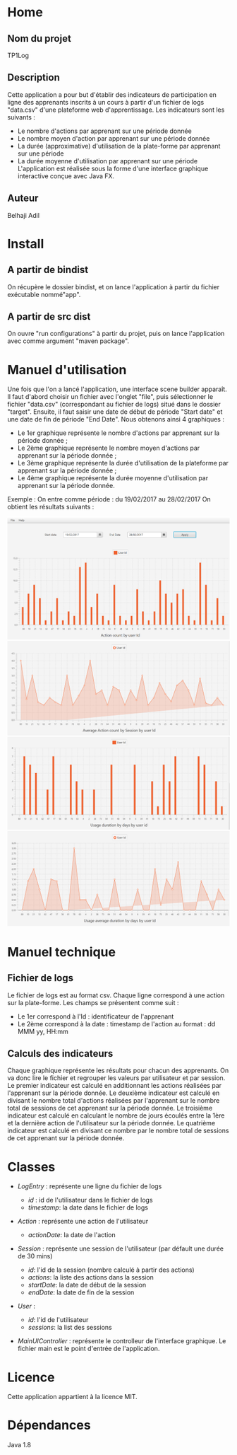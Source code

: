 # Home
## Nom du projet 
 TP1Log
 
## Description 
 Cette application a pour but d'établir des indicateurs de participation en ligne des apprenants inscrits à un cours à partir d'un fichier de logs "data.csv" d'une plateforme web d'apprentissage. Les indicateurs sont les suivants :
 
 - Le nombre d'actions par apprenant sur une période donnée
 - Le nombre moyen d'action par apprenant sur une période donnée
 - La durée (approximative) d'utilisation de la plate-forme par apprenant sur une période
 - La durée moyenne d'utilisation par apprenant sur une période
 L'application  est réalisée sous la forme d'une interface graphique interactive conçue avec Java FX.

## Auteur
 Belhaji Adil
 
# Install
## A partir de bindist 
On récupère le dossier bindist, et on lance l'application à partir du fichier exécutable nommé"app".

## A partir de src dist 
 On ouvre "run configurations" à partir du projet, puis on lance l'application avec comme argument "maven package".
 
# Manuel d'utilisation

Une fois que l'on a lancé l'application, une interface scene builder apparaît. Il faut d'abord choisir un fichier avec l'onglet "file", puis sélectionner le fichier "data.csv" (correspondant au fichier de logs) situé dans le dossier "target". Ensuite, il faut saisir une date de début de période "Start date" et une date de fin de période "End Date". Nous obtenons ainsi 4 graphiques : 

 - Le 1er graphique représente le nombre d'actions par apprenant sur la période donnée ;
 - Le 2ème graphique représente le nombre moyen d'actions par apprenant sur la période donnée ; 
 - Le 3ème graphique représente la durée d'utilisation de la plateforme par apprenant sur la période donnée ; 
 - Le 4ème graphique représente la durée moyenne d'utilisation par apprenant sur la période donnée.
 
 Exemple :
 On entre comme période : du 19/02/2017 au 28/02/2017
 On obtient les résultats suivants :
 
 ![graphique1](img/graphique1.png)
 ![graphique2](img/graphique2.png)
 ![graphique3](img/graphique3.png)
 ![graphique4](img/graphique4.png)
# Manuel technique

## Fichier de logs
Le fichier de logs est au format csv. Chaque ligne correspond à une action sur la plate-forme. 
Les champs se présentent comme suit :
 - Le 1er correspond à l'Id : identificateur de l'apprenant
 - Le 2ème correspond à la date : timestamp de l'action au format : dd MMM yy, HH:mm
 

## Calculs des indicateurs
Chaque graphique représente les résultats pour chacun des apprenants. On va donc lire le fichier et regrouper les valeurs par utilisateur et par session.
Le premier indicateur est calculé en additionnant les actions réalisées par l'apprenant sur la période donnée.
Le deuxième indicateur est calculé en divisant le nombre total d'actions réalisées par l'apprenant sur le nombre total de sessions de cet apprenant sur la période donnée.
Le troisième indicateur est calculé en calculant le nombre de jours écoulés entre la 1ère et la dernière action de l'utilisateur sur la période donnée.
Le quatrième indicateur est calculé en divisant ce nombre par le nombre total de sessions de cet apprenant sur la période donnée.

# Classes
 
 * *LogEntry* : représente une ligne du fichier de logs 
 	- *id* : id de l'utilisateur dans le fichier de logs
 	- *timestamp*: la date dans le fichier de logs
 * *Action* : représente une action de l'utilisateur
 	- *actionDate*: la date de l'action
 * *Session* : représente une session de l'utilisateur (par défault une durée de 30 mins)
 	- *id*: l'id de la session (nombre calculé à partir des actions)
 	- *actions*: la liste des actions dans la session
 	- *startDate*: la date de début de la session
 	- *endDate*: la date de fin de la session
 * *User* : 
 	- *id*: l'id de l'utilisateur
 	- *sessions*: la list des sessions 

 * *MainUIController* : représente le controlleur de l'interface graphique. Le fichier main est le point d'entrée de l'application.

# Licence
Cette application appartient à la licence MIT.

# Dépendances
Java 1.8
